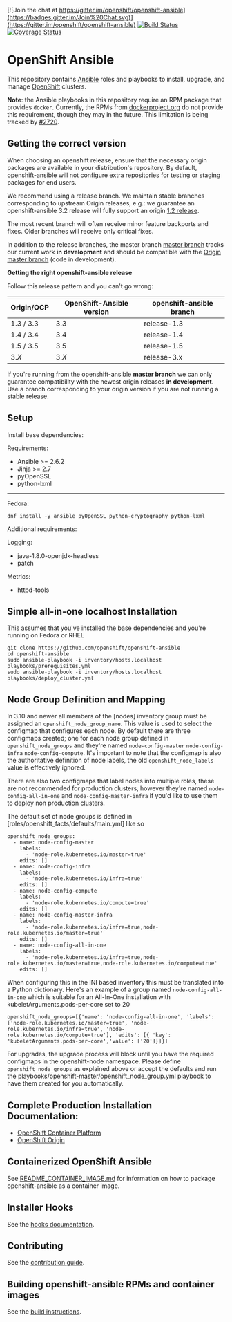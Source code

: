 [![Join the chat at https://gitter.im/openshift/openshift-ansible](https://badges.gitter.im/Join%20Chat.svg)](https://gitter.im/openshift/openshift-ansible)
[![Build Status](https://travis-ci.org/openshift/openshift-ansible.svg?branch=master)](https://travis-ci.org/openshift/openshift-ansible)
[![Coverage Status](https://coveralls.io/repos/github/openshift/openshift-ansible/badge.svg?branch=master)](https://coveralls.io/github/openshift/openshift-ansible?branch=master)

# OpenShift Ansible

This repository contains [Ansible](https://www.ansible.com/) roles and
playbooks to install, upgrade, and manage
[OpenShift](https://www.openshift.com/) clusters.

**Note**: the Ansible playbooks in this repository require an RPM
package that provides `docker`. Currently, the RPMs from
[dockerproject.org](https://dockerproject.org/) do not provide this
requirement, though they may in the future. This limitation is being
tracked by
[#2720](https://github.com/openshift/openshift-ansible/issues/2720).

## Getting the correct version
When choosing an openshift release, ensure that the necessary origin packages
are available in your distribution's repository.  By default, openshift-ansible
will not configure extra repositories for testing or staging packages for
end users.

We recommend using a release branch. We maintain stable branches
corresponding to upstream Origin releases, e.g.: we guarantee an
openshift-ansible 3.2 release will fully support an origin
[1.2 release](https://github.com/openshift/openshift-ansible/tree/release-1.2).

The most recent branch will often receive minor feature backports and
fixes. Older branches will receive only critical fixes.

In addition to the release branches, the master branch
[master branch](https://github.com/openshift/openshift-ansible/tree/master)
tracks our current work **in development** and should be compatible
with the
[Origin master branch](https://github.com/openshift/origin/tree/master)
(code in development).



**Getting the right openshift-ansible release**

Follow this release pattern and you can't go wrong:

| Origin/OCP    | OpenShift-Ansible version | openshift-ansible branch |
| ------------- | ----------------- |----------------------------------|
| 1.3 / 3.3          | 3.3               | release-1.3 |
| 1.4 / 3.4          | 3.4               | release-1.4 |
| 1.5 / 3.5          | 3.5               | release-1.5 |
| 3.*X*         | 3.*X*             | release-3.x |

If you're running from the openshift-ansible **master branch** we can
only guarantee compatibility with the newest origin releases **in
development**. Use a branch corresponding to your origin version if
you are not running a stable release.


## Setup

Install base dependencies:

Requirements:

- Ansible >= 2.6.2
- Jinja >= 2.7
- pyOpenSSL
- python-lxml

----

Fedora:

```
dnf install -y ansible pyOpenSSL python-cryptography python-lxml
```

Additional requirements:

Logging:

- java-1.8.0-openjdk-headless
- patch

Metrics:

- httpd-tools

## Simple all-in-one localhost Installation
This assumes that you've installed the base dependencies and you're running on
Fedora or RHEL
```
git clone https://github.com/openshift/openshift-ansible
cd openshift-ansible
sudo ansible-playbook -i inventory/hosts.localhost playbooks/prerequisites.yml
sudo ansible-playbook -i inventory/hosts.localhost playbooks/deploy_cluster.yml
```
## Node Group Definition and Mapping
In 3.10 and newer all members of the [nodes] inventory group must be assigned an
`openshift_node_group_name`. This value is used to select the configmap that
configures each node. By default there are three configmaps created; one for
each node group defined in `openshift_node_groups` and they're named
`node-config-master` `node-config-infra` `node-config-compute`. It's important
to note that the configmap is also the authoritative definition of node labels,
the old `openshift_node_labels` value is effectively ignored.

There are also two configmaps that label nodes into multiple roles, these are
not recommended for production clusters, however they're named
`node-config-all-in-one` and `node-config-master-infra` if you'd like to use
them to deploy non production clusters.

The default set of node groups is defined in
[roles/openshift_facts/defaults/main.yml] like so

```
openshift_node_groups:
  - name: node-config-master
    labels:
      - 'node-role.kubernetes.io/master=true'
    edits: []
  - name: node-config-infra
    labels:
      - 'node-role.kubernetes.io/infra=true'
    edits: []
  - name: node-config-compute
    labels:
      - 'node-role.kubernetes.io/compute=true'
    edits: []
  - name: node-config-master-infra
    labels:
      - 'node-role.kubernetes.io/infra=true,node-role.kubernetes.io/master=true'
    edits: []
  - name: node-config-all-in-one
    labels:
      - 'node-role.kubernetes.io/infra=true,node-role.kubernetes.io/master=true,node-role.kubernetes.io/compute=true'
    edits: []
```

When configuring this in the INI based inventory this must be translated into a
Python dictionary. Here's an example of a group named `node-config-all-in-one`
which is suitable for an All-In-One installation with
kubeletArguments.pods-per-core set to 20

```
openshift_node_groups=[{'name': 'node-config-all-in-one', 'labels': ['node-role.kubernetes.io/master=true', 'node-role.kubernetes.io/infra=true', 'node-role.kubernetes.io/compute=true'], 'edits': [{ 'key': 'kubeletArguments.pods-per-core','value': ['20']}]}]
```

For upgrades, the upgrade process will block until you have the required
configmaps in the openshift-node namespace. Please define
`openshift_node_groups` as explained above or accept the defaults and run the
playbooks/openshift-master/openshift_node_group.yml playbook to have them
created for you automatically.


## Complete Production Installation Documentation:

- [OpenShift Container Platform](https://docs.openshift.com/container-platform/latest/install_config/install/advanced_install.html)
- [OpenShift Origin](https://docs.okd.io/latest/install/index.html)

## Containerized OpenShift Ansible

See [README_CONTAINER_IMAGE.md](README_CONTAINER_IMAGE.md) for information on how to package openshift-ansible as a container image.

## Installer Hooks

See the [hooks documentation](HOOKS.md).

## Contributing

See the [contribution guide](CONTRIBUTING.md).

## Building openshift-ansible RPMs and container images

See the [build instructions](BUILD.md).
